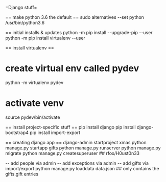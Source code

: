 =Django stuff=

== make python 3.6 the default ==
sudo alternatives --set python /usr/bin/python3.6

== initial installs & updates
python -m pip install --upgrade-pip --user
python -m pip install virtualenv --user

== install virtualenv == 
# create virtual env called pydev
python -m virtualenv pydev
# activate venv
source pydev/bin/activate

== install project-specific stuff ==
pip install django
pip install django-bootstrap4
pip install import-export

== creating django app == 
django-admin startproject xmas
python manage.py startapp gifts
python manage.py runserver
python manage.py migrate
python manage.py createsuperuser ## rfox/H0ust0n33

-- add people via admin
-- add exceptions via admin
-- add gifts via import/export
python manage.py loaddata data.json ## only contains the gifts.gift entries
